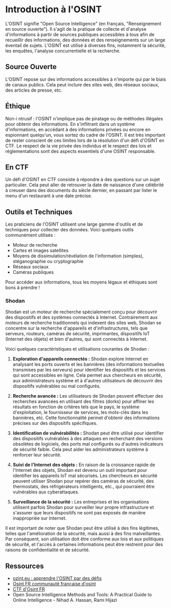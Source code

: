 # Introduction à l'OSINT

L'OSINT signifie "Open Source Intelligence" (en français, "Renseignement en source ouverte"). Il s'agit de la pratique de collecte et d'analyse d'informations à partir de sources publiques accessibles à tous afin de recueillir des informations, des données et des renseignements sur un large éventail de sujets. L'OSINT est utilisé à diverses fins, notamment la sécurité, les enquêtes, l'analyse concurrentielle et la recherche.

## Source Ouverte
L'OSINT repose sur des informations accessibles à n'importe qui par le biais de canaux publics. Cela peut inclure des sites web, des réseaux sociaux, des articles de presse, etc.

## Éthique
Non-i ntrusif : l'OSINT n'implique pas de piratage ou de méthodes illégales pour obtenir des informations. En s'inflitrant dans un système d'informations, en accédant à des informations privées ou encore en espionnant quelqu'un, vous sortez du cadre de l'OSINT.
Il est très important de rester conscient de ces limites lors de la résolution d'un défi d'OSINT en CTF. Le respect de la vie privée des individus et le respect des lois et réglementations sont des aspects essentiels d'une OSINT responsable.

## En CTF 
Un défi d'OSINT en CTF consiste à répondre à des questions sur un sujet particulier. Cela peut aller de retrouver la date de naissance d'une célébrité à creuser dans des documents du siècle dernier, en passant par lister le menu d'un restaurant à une date précise.


## Outils et Techniques 
Les praticiens de l'OSINT utilisent une large gamme d'outils et de techniques pour collecter des données. Voici quelques outils communément utilisés :
- Moteur de recherche
- Cartes et images satellites
- Moyens de dissimulation/révélation de l'information (simples), stéganographie ou cryptographie
- Réseaux sociaux
- Caméras publiques

Pour accéder aux informations, tous les moyens légaux et éthiques sont bons à prendre !

### Shodan

Shodan est un moteur de recherche spécialement conçu pour découvrir des dispositifs et des systèmes connectés à Internet. Contrairement aux moteurs de recherche traditionnels qui indexent des sites web, Shodan se concentre sur la recherche d'appareils et d'infrastructures, tels que serveurs, routeurs, caméras de sécurité, imprimantes, dispositifs IoT (Internet des objets) et bien d'autres, qui sont connectés à Internet.

Voici quelques caractéristiques et utilisations courantes de Shodan :

1. **Exploration d'appareils connectés :** Shodan explore Internet en analysant les ports ouverts et les bannières (des informations textuelles transmises par les serveurs) pour identifier les dispositifs et les services qui sont accessibles en ligne. Cela permet aux chercheurs en sécurité, aux administrateurs système et à d'autres utilisateurs de découvrir des dispositifs vulnérables ou mal configurés.

2. **Recherche avancée :** Les utilisateurs de Shodan peuvent effectuer des recherches avancées en utilisant des filtres (dorks) pour affiner les résultats en fonction de critères tels que le pays, le système d'exploitation, le fournisseur de services, les mots-clés dans les bannières, etc. Cette fonctionnalité permet d'obtenir des informations précises sur des dispositifs spécifiques.

3. **Identification de vulnérabilités :** Shodan peut être utilisé pour identifier des dispositifs vulnérables à des attaques en recherchant des versions obsolètes de logiciels, des ports mal configurés ou d'autres indicateurs de sécurité faible. Cela peut aider les administrateurs système à renforcer leur sécurité.

4. **Suivi de l'Internet des objets :** En raison de la croissance rapide de l'Internet des objets, Shodan est devenu un outil important pour identifier les appareils IoT mal sécurisés. Les chercheurs en sécurité peuvent utiliser Shodan pour repérer des caméras de sécurité, des thermostats, des réfrigérateurs intelligents, etc., qui pourraient être vulnérables aux cyberattaques.

5. **Surveillance de la sécurité :** Les entreprises et les organisations utilisent parfois Shodan pour surveiller leur propre infrastructure et s'assurer que leurs dispositifs ne sont pas exposés de manière inappropriée sur Internet.

Il est important de noter que Shodan peut être utilisé à des fins légitimes, telles que l'amélioration de la sécurité, mais aussi à des fins malveillantes. Par conséquent, son utilisation doit être conforme aux lois et aux politiques de sécurité, et l'accès à certaines informations peut être restreint pour des raisons de confidentialité et de sécurité.

## Ressources

- [ozint.eu : apprendre l'OSINT par des défis](https://ozint.eu)
- [Osint FR communauté française d'osint](https://osintfr.com/fr/accueil/)
- [CTF d'Osint FR](https://ctf.challenge-osint.fr/)
- Open Source Intelligence Methods and Tools: A Practical Guide to Online Intelligence - Nihad A. Hassan, Rami Hijazi

